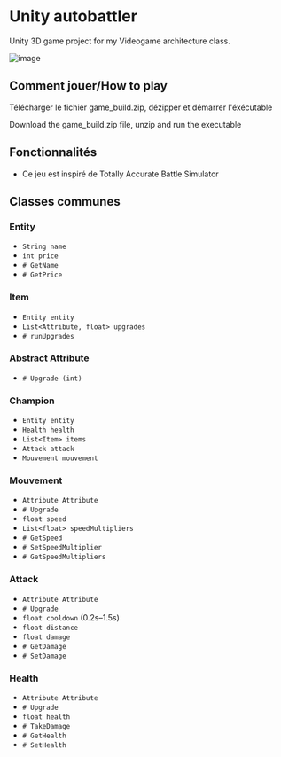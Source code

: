 # Unity autobattler
Unity 3D game project for my Videogame architecture class.

![image](https://github.com/user-attachments/assets/5c3437fe-c519-4c18-a99b-fa527eea4b72)


## Comment jouer/How to play
Télécharger le fichier game_build.zip, dézipper et démarrer l'éxécutable

Download the game_build.zip file, unzip and run the executable

## Fonctionnalités
- Ce jeu est inspiré de Totally Accurate Battle Simulator

## Classes communes

### Entity
- `String name`
- `int price`
- `# GetName`
- `# GetPrice`

### Item
- `Entity entity`
- `List<Attribute, float> upgrades`
- `# runUpgrades`

### Abstract Attribute
- `# Upgrade (int)`

### Champion
- `Entity entity`
- `Health health`
- `List<Item> items`
- `Attack attack`
- `Mouvement mouvement`

### Mouvement
- `Attribute Attribute`
- `# Upgrade`
- `float speed`
- `List<float> speedMultipliers`
- `# GetSpeed`
- `# SetSpeedMultiplier`
- `# GetSpeedMultipliers`

### Attack
- `Attribute Attribute`
- `# Upgrade`
- `float cooldown` (0.2s–1.5s)
- `float distance`
- `float damage`
- `# GetDamage`
- `# SetDamage`

### Health
- `Attribute Attribute`
- `# Upgrade`
- `float health`
- `# TakeDamage`
- `# GetHealth`
- `# SetHealth`
